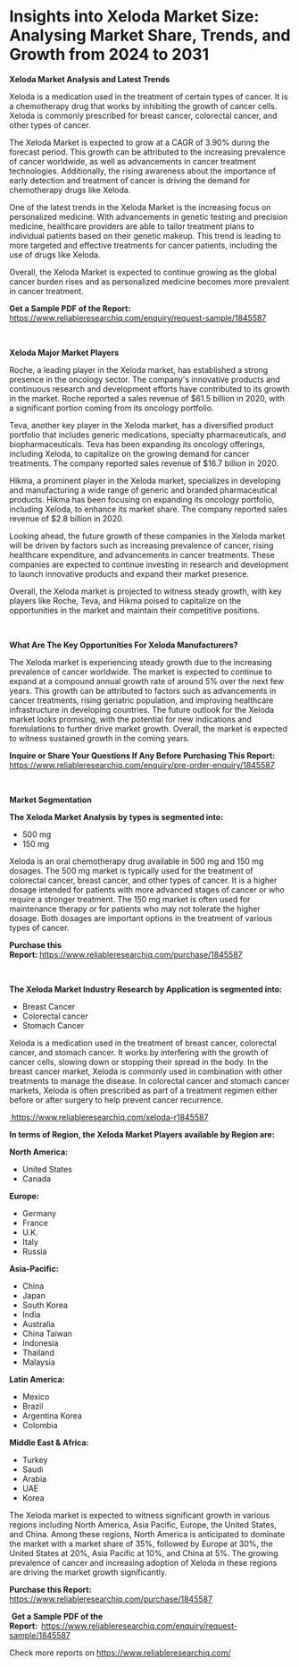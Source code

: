<p><h1>Insights into Xeloda Market Size: Analysing Market Share, Trends, and Growth from 2024 to 2031</h1></p><p><strong>Xeloda Market Analysis and Latest Trends</strong></p>
<p><p>Xeloda is a medication used in the treatment of certain types of cancer. It is a chemotherapy drug that works by inhibiting the growth of cancer cells. Xeloda is commonly prescribed for breast cancer, colorectal cancer, and other types of cancer.</p><p>The Xeloda Market is expected to grow at a CAGR of 3.90% during the forecast period. This growth can be attributed to the increasing prevalence of cancer worldwide, as well as advancements in cancer treatment technologies. Additionally, the rising awareness about the importance of early detection and treatment of cancer is driving the demand for chemotherapy drugs like Xeloda.</p><p>One of the latest trends in the Xeloda Market is the increasing focus on personalized medicine. With advancements in genetic testing and precision medicine, healthcare providers are able to tailor treatment plans to individual patients based on their genetic makeup. This trend is leading to more targeted and effective treatments for cancer patients, including the use of drugs like Xeloda.</p><p>Overall, the Xeloda Market is expected to continue growing as the global cancer burden rises and as personalized medicine becomes more prevalent in cancer treatment.</p></p>
<p><strong>Get a Sample PDF of the Report:&nbsp;</strong> <a href="https://www.reliableresearchiq.com/enquiry/request-sample/1845587">https://www.reliableresearchiq.com/enquiry/request-sample/1845587</a></p>
<p>&nbsp;</p>
<p><strong>Xeloda Major Market Players</strong></p>
<p><p>Roche, a leading player in the Xeloda market, has established a strong presence in the oncology sector. The company's innovative products and continuous research and development efforts have contributed to its growth in the market. Roche reported a sales revenue of $61.5 billion in 2020, with a significant portion coming from its oncology portfolio.</p><p>Teva, another key player in the Xeloda market, has a diversified product portfolio that includes generic medications, specialty pharmaceuticals, and biopharmaceuticals. Teva has been expanding its oncology offerings, including Xeloda, to capitalize on the growing demand for cancer treatments. The company reported sales revenue of $16.7 billion in 2020.</p><p>Hikma, a prominent player in the Xeloda market, specializes in developing and manufacturing a wide range of generic and branded pharmaceutical products. Hikma has been focusing on expanding its oncology portfolio, including Xeloda, to enhance its market share. The company reported sales revenue of $2.8 billion in 2020.</p><p>Looking ahead, the future growth of these companies in the Xeloda market will be driven by factors such as increasing prevalence of cancer, rising healthcare expenditure, and advancements in cancer treatments. These companies are expected to continue investing in research and development to launch innovative products and expand their market presence.</p><p>Overall, the Xeloda market is projected to witness steady growth, with key players like Roche, Teva, and Hikma poised to capitalize on the opportunities in the market and maintain their competitive positions.</p></p>
<p>&nbsp;</p>
<p><strong>What Are The Key Opportunities For Xeloda Manufacturers?</strong></p>
<p><p>The Xeloda market is experiencing steady growth due to the increasing prevalence of cancer worldwide. The market is expected to continue to expand at a compound annual growth rate of around 5% over the next few years. This growth can be attributed to factors such as advancements in cancer treatments, rising geriatric population, and improving healthcare infrastructure in developing countries. The future outlook for the Xeloda market looks promising, with the potential for new indications and formulations to further drive market growth. Overall, the market is expected to witness sustained growth in the coming years.</p></p>
<p><strong>Inquire or Share Your Questions If Any Before Purchasing This Report:</strong> <a href="https://www.reliableresearchiq.com/enquiry/pre-order-enquiry/1845587">https://www.reliableresearchiq.com/enquiry/pre-order-enquiry/1845587</a></p>
<p>&nbsp;</p>
<p><strong>Market Segmentation</strong></p>
<p><strong>The Xeloda Market Analysis by types is segmented into:</strong></p>
<p><ul><li>500 mg</li><li>150 mg</li></ul></p>
<p><p>Xeloda is an oral chemotherapy drug available in 500 mg and 150 mg dosages. The 500 mg market is typically used for the treatment of colorectal cancer, breast cancer, and other types of cancer. It is a higher dosage intended for patients with more advanced stages of cancer or who require a stronger treatment. The 150 mg market is often used for maintenance therapy or for patients who may not tolerate the higher dosage. Both dosages are important options in the treatment of various types of cancer.</p></p>
<p><strong>Purchase this Report:&nbsp;</strong><a href="https://www.reliableresearchiq.com/purchase/1845587">https://www.reliableresearchiq.com/purchase/1845587</a></p>
<p>&nbsp;</p>
<p><strong>The Xeloda Market Industry Research by Application is segmented into:</strong></p>
<p><ul><li>Breast Cancer</li><li>Colorectal cancer</li><li>Stomach Cancer</li></ul></p>
<p><p>Xeloda is a medication used in the treatment of breast cancer, colorectal cancer, and stomach cancer. It works by interfering with the growth of cancer cells, slowing down or stopping their spread in the body. In the breast cancer market, Xeloda is commonly used in combination with other treatments to manage the disease. In colorectal cancer and stomach cancer markets, Xeloda is often prescribed as part of a treatment regimen either before or after surgery to help prevent cancer recurrence.</p></p>
<p><a href="https://www.reliableresearchiq.com/xeloda-r1845587">&nbsp;https://www.reliableresearchiq.com/xeloda-r1845587</a></p>
<p><strong>In terms of Region, the Xeloda Market Players available by Region are:</strong></p>
<p>
    <p> <strong> North America: </strong>
        <ul>
            <li>United States</li>
            <li>Canada</li>
        </ul>
        </p> 
    <p> <strong> Europe: </strong>
        <ul>
            <li>Germany</li>
            <li>France</li>
            <li>U.K.</li>
            <li>Italy</li>
            <li>Russia</li>
        </ul>
        </p> 
    <p> <strong> Asia-Pacific: </strong>
        <ul>
            <li>China</li>
            <li>Japan</li>
            <li>South Korea</li>
            <li>India</li>
            <li>Australia</li>
            <li>China Taiwan</li>
            <li>Indonesia</li>
            <li>Thailand</li>
            <li>Malaysia</li>
        </ul>
        </p> 
    <p> <strong> Latin America: </strong>
        <ul>
            <li>Mexico</li>
            <li>Brazil</li>
            <li>Argentina Korea</li>
            <li>Colombia</li>
        </ul>
        </p> 
    <p> <strong> Middle East & Africa: </strong>
        <ul>
            <li>Turkey</li>
            <li>Saudi</li>
            <li>Arabia</li>
            <li>UAE</li>
            <li>Korea</li>
        </ul>
    </p>
    </p>
<p><p>The Xeloda market is expected to witness significant growth in various regions including North America, Asia Pacific, Europe, the United States, and China. Among these regions, North America is anticipated to dominate the market with a market share of 35%, followed by Europe at 30%, the United States at 20%, Asia Pacific at 10%, and China at 5%. The growing prevalence of cancer and increasing adoption of Xeloda in these regions are driving the market growth significantly.</p></p>
<p><strong>Purchase this Report: </strong><a href="https://www.reliableresearchiq.com/purchase/1845587">https://www.reliableresearchiq.com/purchase/1845587</a></p>
<p>&nbsp;<strong>Get a Sample PDF of the Report:&nbsp;&nbsp;</strong><a href="https://www.reliableresearchiq.com/enquiry/request-sample/1845587">https://www.reliableresearchiq.com/enquiry/request-sample/1845587</a></p>
<p><strong></strong></p>
<p>Check more reports on <a href="https://www.reliableresearchiq.com/">https://www.reliableresearchiq.com/</a></p>